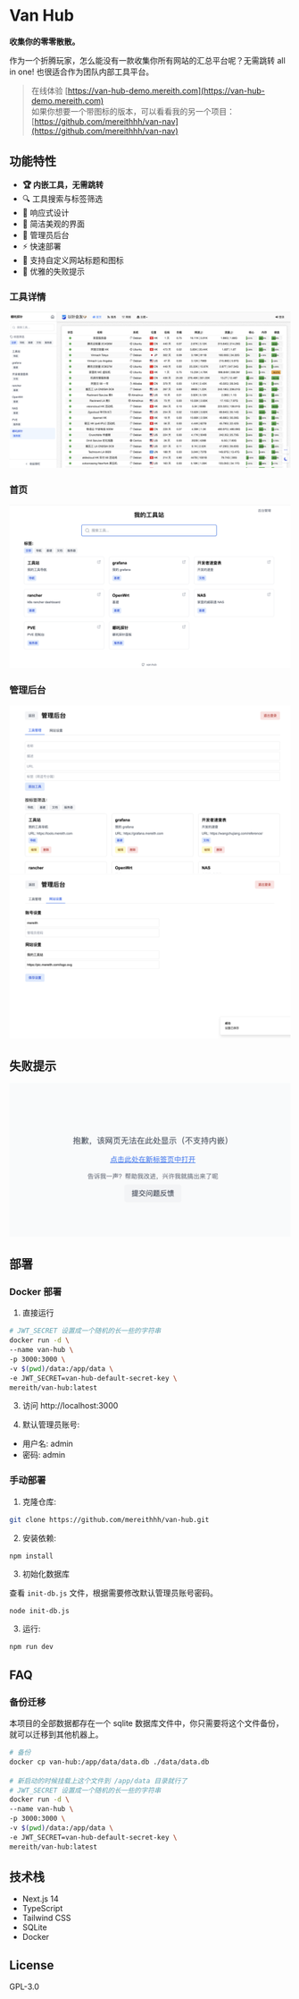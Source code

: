 # Van Hub

<b>收集你的零零散散。</b>

作为一个折腾玩家，怎么能没有一款收集你所有网站的汇总平台呢？无需跳转 all in one! 也很适合作为团队内部工具平台。

> 在线体验 [https://van-hub-demo.mereith.com](https://van-hub-demo.mereith.com)  
> 如果你想要一个带图标的版本，可以看看我的另一个项目： [https://github.com/mereithhh/van-nav](https://github.com/mereithhh/van-nav)

## 功能特性

- <b>🏆 内嵌工具，无需跳转</b>
- 🔍 工具搜索与标签筛选
- 📱 响应式设计
- 🎨 简洁美观的界面
- 🔐 管理员后台
- ⚡️ 快速部署
- 🎯 支持自定义网站标题和图标
- 📝 优雅的失败提示

### 工具详情

![tool_item](img/tool_item.png)

### 首页

![overview](img/overview.png)

### 管理后台

![tool_manage](img/tool_manage.png)
![settings](img/settings.png)

## 失败提示

![error](img/error.png)

## 部署

### Docker 部署

1. 直接运行

```bash
# JWT_SECRET 设置成一个随机的长一些的字符串
docker run -d \
--name van-hub \
-p 3000:3000 \
-v $(pwd)/data:/app/data \
-e JWT_SECRET=van-hub-default-secret-key \
mereith/van-hub:latest
```

3. 访问 http://localhost:3000

4. 默认管理员账号:

- 用户名: admin
- 密码: admin

### 手动部署

1. 克隆仓库:

```bash
git clone https://github.com/mereithhh/van-hub.git
```

2. 安装依赖:

```bash
npm install
```

3. 初始化数据库

查看 `init-db.js` 文件，根据需要修改默认管理员账号密码。

```shell
node init-db.js
```

3. 运行:

```bash
npm run dev
```

## FAQ

### 备份迁移

本项目的全部数据都存在一个 sqlite 数据库文件中，你只需要将这个文件备份，就可以迁移到其他机器上。

```bash
# 备份
docker cp van-hub:/app/data/data.db ./data/data.db

# 新启动的时候挂载上这个文件到 /app/data 目录就行了
# JWT_SECRET 设置成一个随机的长一些的字符串
docker run -d \
--name van-hub \
-p 3000:3000 \
-v $(pwd)/data:/app/data \
-e JWT_SECRET=van-hub-default-secret-key \
mereith/van-hub:latest
```

## 技术栈

- Next.js 14
- TypeScript
- Tailwind CSS
- SQLite
- Docker

## License

GPL-3.0
